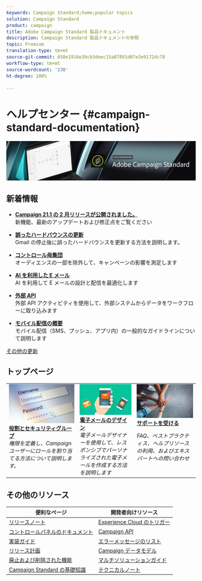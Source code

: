 ```yaml
---
keywords: Campaign Standard;home;popular topics
solution: Campaign Standard
product: campaign
title: Adobe Campaign Standard 製品ドキュメント
description: Campaign Standard 製品ドキュメントの参照
topic: Premium
translation-type: tm+mt
source-git-commit: 658e1916e39cb3deec15a87891d07e3e9172dc78
workflow-type: tm+mt
source-wordcount: '238'
ht-degree: 100%

---
```



# ヘルプセンター {#campaign-standard-documentation}

![](start/using/assets/do-not-localize/banner_acs_doc.jpg)

## 新着情報

* **[Campaign 21.1 の 2 月リリースが公開されました。](rn/using/release-notes.md)**<br/> 新機能、最新のアップデートおよび修正点をご覧ください

* **[誤ったハードバウンスの更新](https://helpx.adobe.com/jp/campaign/kb/update-bounce-qualification.html)**<br/> Gmail の停止後に誤ったハードバウンスを更新する方法を説明します。

* **[コントロール母集団](sending/using/control-group.md)**<br/>オーディエンスの一部を除外して、キャンペーンの影響を測定します

* **[AI を利用した E メール](sending/using/predictive.md)**<br/>AI を利用して E メールの設計と配信を最適化します

* **[外部 API](automating/using/external-api.md)**<br/> 外部 API アクティビティを使用して、外部システムからデータをワークフローに取り込みます

* **[モバイル配信の概要](https://helpx.adobe.com/jp/campaign/kb/acs-mobile.html)**<br/>&#x200B;モバイル配信（SMS、プッシュ、アプリ内）の一般的なガイドラインについて説明します

[その他の更新](rn/using/documentation-updates.md)

## トップページ

<table>
<tr>
  <td valign="top">
    <a href="administration/using/about-access-management.md">
      <img alt="役割" src="start/using/assets/roles.png"/>
    </a>
    <div>
    <a href="administration/using/about-access-management.md"><strong>役割とセキュリティグループ</strong></a>
    </div>
    <em>権限を定義し、Campaign ユーザーにロールを割り当てる方法について説明します。</em>
    <br>
  </td>
  <td valign="top">
    <a href="designing/using/designing-content-in-adobe-campaign.md">
      <img alt="デザイナー" src="start/using/assets/design.png" />
    </a>
    <div>
    <a href="designing/using/designing-content-in-adobe-campaign.md"><strong>電子メールのデザイン</strong></a>
    </div>
    <em>電子メールデザイナーを使用して、レスポンシブでパーソナライズされた電子メールを作成する方法を説明します</em>
    <br>
  </td>
  <td valign="top">
       <img alt="サポート" src="start/using/assets/do-not-localize/help.jpeg" />
    <div><a href="https://helpx.adobe.com/jp/campaign/kb/ac-support.html">
    <strong>サポートを受ける</strong></a>
    </div>
    <p><em>FAQ、ベストプラクティス、ヘルプリソースの利用、およびエキスパートへの問い合わせ</em></p>
    <br>
  </td>
</tr>
</table>

## その他のリソース

| 便利なページ | 開発者向けリソース |
|---|---|
| [リリースノート](rn/using/release-notes.md) | [Experience Cloud のトリガー](integrating/using/about-adobe-experience-cloud-triggers.md) |
| [コントロールパネルのドキュメント](https://docs.adobe.com/content/help/ja-JP/control-panel/using/control-panel-home.html) | [Campaign API](api/using/get-started-apis.md) |
| [実装ガイド](https://helpx.adobe.com/jp/campaign/kb/campaign-standard-implementation-guide.html) | [エラーメッセージのリスト](https://docs.adobe.com/content/help/en/campaign-classic/technicalresources/error_messages/error_codes.html) |
| [リリース計画](rn/using/release-planning.md) | [Campaign データモデル](developing/using/datamodel-introduction.md) |
| [廃止および削除された機能](rn/using/deprecated-features.md) | [マルチソリューションガイド](integrating/using/get-started-campaign-integrations.md) |
| [Campaign Standard の基礎知識](start/using/about-campaign-standard.md) | [テクニカルノート](https://helpx.adobe.com/campaign/kb/acs-article-list.html) |

